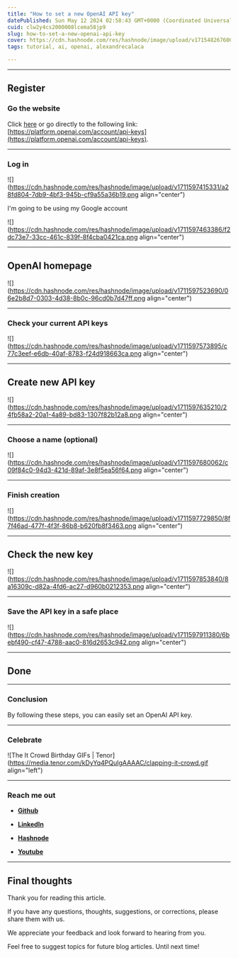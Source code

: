 ```yaml
---
title: "How to set a new OpenAI API key"
datePublished: Sun May 12 2024 02:58:43 GMT+0000 (Coordinated Universal Time)
cuid: clw2y4cs2000008lcema58jp9
slug: how-to-set-a-new-openai-api-key
cover: https://cdn.hashnode.com/res/hashnode/image/upload/v1715482676000/5e17065a-2d9b-4fce-a7da-b16a595b89fa.png
tags: tutorial, ai, openai, alexandrecalaca

---
```


---

## Register

### Go the website

Click [here](https://platform.openai.com/account/api-keys) or go directly to the following link: [https://platform.openai.com/account/api-keys](https://platform.openai.com/account/api-keys).

---

### Log in

![](https://cdn.hashnode.com/res/hashnode/image/upload/v1711597415331/a28fd804-7db9-4bf3-945b-cf9a55a36b19.png align="center")

I'm going to be using my Google account

![](https://cdn.hashnode.com/res/hashnode/image/upload/v1711597463386/f2dc73e7-33cc-461c-839f-8f4cba0421ca.png align="center")

---

## OpenAI homepage

![](https://cdn.hashnode.com/res/hashnode/image/upload/v1711597523690/06e2b8d7-0303-4d38-8b0c-96cd0b7d47ff.png align="center")

---

### Check your current API keys

![](https://cdn.hashnode.com/res/hashnode/image/upload/v1711597573895/c77c3eef-e6db-40af-8783-f24d918663ca.png align="center")

---

## Create new API key

![](https://cdn.hashnode.com/res/hashnode/image/upload/v1711597635210/24fb58a2-20a1-4a89-bd83-1307f82b12a8.png align="center")

---

### Choose a name (optional)

![](https://cdn.hashnode.com/res/hashnode/image/upload/v1711597680062/c09f84c0-94d3-421d-89af-3e8f5ea56f64.png align="center")

---

### Finish creation

![](https://cdn.hashnode.com/res/hashnode/image/upload/v1711597729850/8f7f46ad-477f-4f3f-86b8-b620fb8f3463.png align="center")

---

## Check the new key

![](https://cdn.hashnode.com/res/hashnode/image/upload/v1711597853840/8a16309c-d82a-4fd6-ac27-d960b0212353.png align="center")

---

### Save the API key in a safe place

![](https://cdn.hashnode.com/res/hashnode/image/upload/v1711597911380/6bebf490-cf47-4788-aac0-816d2653c942.png align="center")

---

## Done

---

### Conclusion

By following these steps, you can easily set an OpenAI API key.

---

### **Celebrate**

![The It Crowd Birthday GIFs | Tenor](https://media.tenor.com/kDyYq4PQuIgAAAAC/clapping-it-crowd.gif align="left")

---

### **Reach me out**

* [**Github**](https://github.com/alexcalaca)
    
* [**LinkedIn**](https://linkedin.com/in/alexandrecalacaofficial)
    
* [**Hashnode**](https://hashnode.com/onboard?next=/@alexandrecalaca)
    
* [**Youtube**](https://www.youtube.com/@alexandrecalacaofficial)
    

---

## Final thoughts

Thank you for reading this article.

If you have any questions, thoughts, suggestions, or corrections, please share them with us.

We appreciate your feedback and look forward to hearing from you.

Feel free to suggest topics for future blog articles. Until next time!